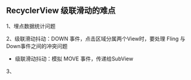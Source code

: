 
## RecyclerView 级联滑动的难点

1、埋点数据统计问题

2、级联滑动抖动：DOWN 事件，点击区域分属两个View时，要处理 Fling 与 Down事件之间的冲突问题
- 级联滑动抖动：模拟 MOVE 事件，传递给SubView

3、